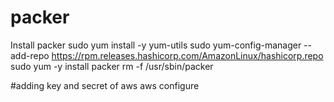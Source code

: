 # packer
Install packer
sudo yum install -y yum-utils
sudo yum-config-manager --add-repo https://rpm.releases.hashicorp.com/AmazonLinux/hashicorp.repo
sudo yum -y install packer
rm -f /usr/sbin/packer

#adding key and secret of aws
aws configure
